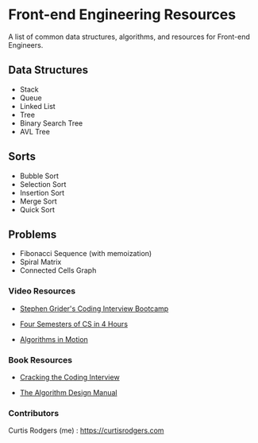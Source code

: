 # Front-end Engineering Resources

A list of common data structures, algorithms, and resources for Front-end Engineers.

## Data Structures

- Stack
- Queue
- Linked List
- Tree
- Binary Search Tree
- AVL Tree

## Sorts

- Bubble Sort
- Selection Sort
- Insertion Sort
- Merge Sort
- Quick Sort

## Problems

- Fibonacci Sequence (with memoization)
- Spiral Matrix
- Connected Cells Graph

### Video Resources

- [Stephen Grider's Coding Interview Bootcamp](https://www.udemy.com/coding-interview-bootcamp-algorithms-and-data-structure/)

- [Four Semesters of CS in 4 Hours](https://btholt.github.io/four-semesters-of-cs/)

- [Algorithms in Motion](https://www.manning.com/livevideo/algorithms-in-motion)

### Book Resources

- [Cracking the Coding Interview](https://www.amazon.com/Cracking-Coding-Interview-Programming-Questions/dp/0984782850/)

- [The Algorithm Design Manual](http://citeseerx.ist.psu.edu/viewdoc/download?doi=10.1.1.471.4772&rep=rep1&type=pdf)

### Contributors

Curtis Rodgers (me) : https://curtisrodgers.com
